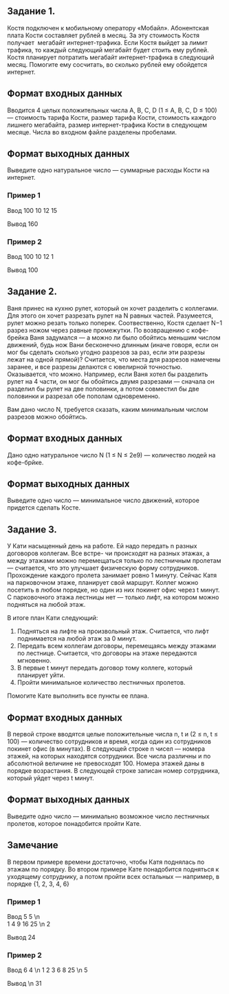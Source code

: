 ## Задание 1.

Костя подключен к мобильному оператору «Мобайл». Абонентская плата Кости составляет  рублей в месяц. За эту стоимость Костя получает  мегабайт интернет-трафика. Если Костя выйдет за лимит трафика, то каждый следующий мегабайт будет стоить ему  рублей.
Костя планирует потратить  мегабайт интернет-трафика в следующий месяц. Помогите ему сосчитать, во сколько рублей ему обойдется интернет.

## Формат входных данных
Вводится ﻿4 целых положительных числа ﻿A, B, C, D (1 ≤ A, B, C, D ≤ 100) — стоимость тарифа Кости, размер тарифа Кости, стоимость каждого лишнего мегабайта, размер интернет-трафика Кости в следующем месяце. Числа во входном файле разделены пробелами.

## Формат выходных данных
Выведите одно натуральное число — суммарные расходы Кости на интернет.

### Пример 1
Ввод
100  10  12  15

Вывод
160

### Пример 2
Ввод
100  10  12  1

Вывод
100

## Задание 2.

Ваня принес на кухню рулет, который он хочет разделить с коллегами. Для этого он хочет разрезать рулет на ﻿N﻿ равных частей. Разумеется, рулет можно резать только поперек. Соотвественно, Костя сделает ﻿N−1﻿ разрез ножом через равные промежутки.
По возвращению с кофе-брейка Ваня задумался — а можно ли было обойтись меньшим числом движений, будь нож Вани бесконечно длинным (иначе говоря, если он мог бы сделать сколько угодно разрезов за раз, если эти разрезы лежат на одной прямой)? Считается, что места для разрезов намечены заранее, и все разрезы делаются с ювелирной точностью.
Оказывается, что можно. Например, если Ваня хотел бы разделить рулет на ﻿4﻿ части, он мог бы обойтись двумя разрезами — сначала он разделил бы рулет на две половинки, а потом совместил бы две половинки и разрезал обе пополам одновременно.

Вам дано число ﻿N﻿, требуется сказать, каким минимальным числом разрезов можно обойтись.

## Формат входных данных
Дано одно натуральное число N (1 ≤ N ≤ 2e9) — количество людей на кофе-брйке.

## Формат выходных данных
Выведите одно число — минимальное число движений, которое придется сделать Косте.

## Задание 3.

У Кати насыщенный день на работе. Ей надо передать n разных договоров коллегам. Все встре- чи происходят на разных этажах, а между этажами можно перемещаться только по лестничным пролетам — считается, что это улучшает физическую форму сотрудников. Прохождение каждого пролета занимает ровно 1 минуту.
Сейчас Катя на парковочном этаже, планирует свой маршрут. Коллег можно посетить в любом порядке, но один из них покинет офис через t минут. С парковочного этажа лестницы нет — только лифт, на котором можно подняться на любой этаж.

В итоге план Кати следующий:
1. Подняться на лифте на произвольный этаж. Считается, что лифт поднимается на любой этаж за 0 минут.
2. Передать всем коллегам договоры, перемещаясь между этажами по лестнице. Считается, что договоры на этаже передаются мгновенно.
3. В первые t минут передать договор тому коллеге, который планирует уйти.
4. Пройти минимальное количество лестничных пролетов.

Помогите Кате выполнить все пункты ее плана.

## Формат входных данных
В первой строке вводятся целые положительные числа n, t и (2 ≤ n, t ≤ 100) — количество сотрудников и время, когда один из сотрудников покинет офис (в минутах). В следующей строке n чисел — номера этажей, на которых находятся сотрудники. Все числа различны и по абсолютной величине не превосходят 100. Номера этажей даны в порядке возрастания. В следующей строке записан номер сотрудника, который уйдет через t минут.

## Формат выходных данных
Выведите одно число — минимально возможное число лестничных пролетов, которое понадобится пройти Кате.

## Замечание
В первом примере времени достаточно, чтобы Катя поднялась по этажам по порядку.
Во втором примере Кате понадобится подняться к уходящему сотруднику, а потом пройти всех остальных — например, в порядке {1, 2, 3, 4, 6}

### Пример 1
Ввод
5  5 \n                       
1  4  9  16  25 \n
2

Вывод
24

### Пример 2
Ввод
6  4 \n
1  2  3  6  8  25 \n
5

Вывод \n
31

